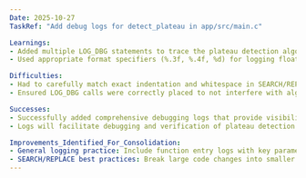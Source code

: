 ```yaml
---
Date: 2025-10-27
TaskRef: "Add debug logs for detect_plateau in app/src/main.c"

Learnings:
- Added multiple LOG_DBG statements to trace the plateau detection algorithm's state, including buffer operations, calibration triggers, first measurement handling, delta/epsilon calculations, difference counting logic, and plateau detection decisions
- Used appropriate format specifiers (%.3f, %.4f, %d) for logging floating point and integer values in embedded C

Difficulties:
- Had to carefully match exact indentation and whitespace in SEARCH/REPLACE block to ensure successful replacement
- Ensured LOG_DBG calls were correctly placed to not interfere with algorithm logic

Successes:
- Successfully added comprehensive debugging logs that provide visibility into algorithm behavior
- Logs will facilitate debugging and verification of plateau detection during testing

Improvements_Identified_For_Consolidation:
- General logging practice: Include function entry logs with key parameters, decision branch logs, and appropriate precision for data types
- SEARCH/REPLACE best practices: Break large code changes into smaller blocks if whitespace matching becomes challenging; carefully construct SEARCH blocks to include sufficient context for unique matching
---
```

